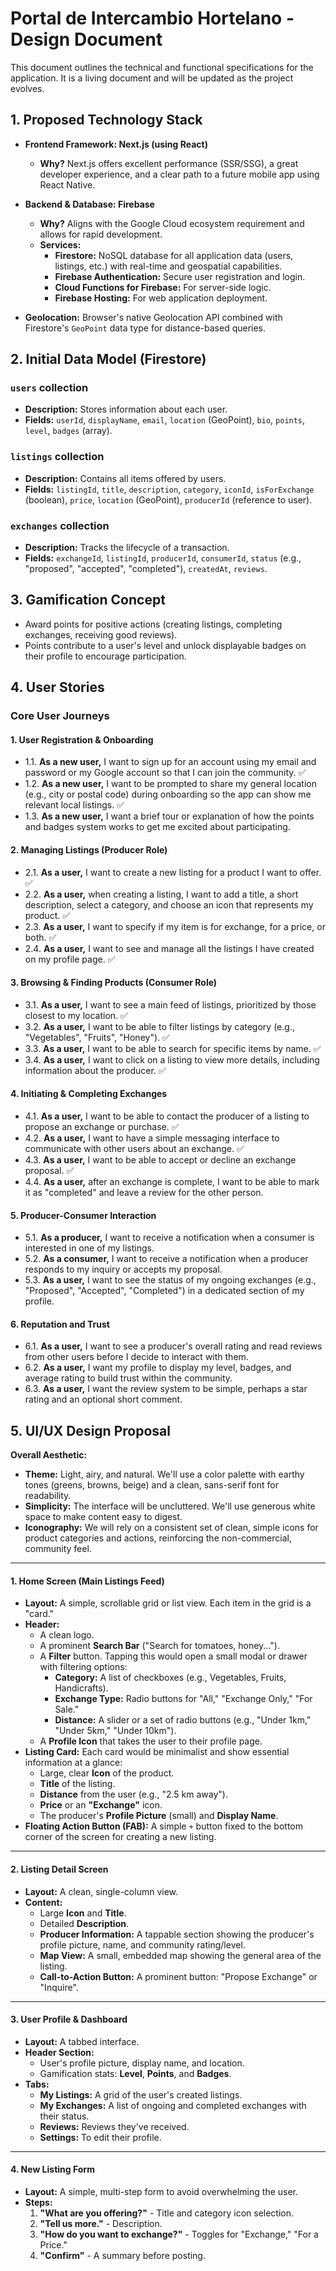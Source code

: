# Portal de Intercambio Hortelano - Design Document

This document outlines the technical and functional specifications for the application. It is a living document and will be updated as the project evolves.

## 1. Proposed Technology Stack

*   **Frontend Framework: Next.js (using React)**
    *   **Why?** Next.js offers excellent performance (SSR/SSG), a great developer experience, and a clear path to a future mobile app using React Native.

*   **Backend & Database: Firebase**
    *   **Why?** Aligns with the Google Cloud ecosystem requirement and allows for rapid development.
    *   **Services:**
        *   **Firestore:** NoSQL database for all application data (users, listings, etc.) with real-time and geospatial capabilities.
        *   **Firebase Authentication:** Secure user registration and login.
        *   **Cloud Functions for Firebase:** For server-side logic.
        *   **Firebase Hosting:** For web application deployment.

*   **Geolocation:** Browser's native Geolocation API combined with Firestore's `GeoPoint` data type for distance-based queries.

## 2. Initial Data Model (Firestore)

### `users` collection
*   **Description:** Stores information about each user.
*   **Fields:** `userId`, `displayName`, `email`, `location` (GeoPoint), `bio`, `points`, `level`, `badges` (array).

### `listings` collection
*   **Description:** Contains all items offered by users.
*   **Fields:** `listingId`, `title`, `description`, `category`, `iconId`, `isForExchange` (boolean), `price`, `location` (GeoPoint), `producerId` (reference to user).

### `exchanges` collection
*   **Description:** Tracks the lifecycle of a transaction.
*   **Fields:** `exchangeId`, `listingId`, `producerId`, `consumerId`, `status` (e.g., "proposed", "accepted", "completed"), `createdAt`, `reviews`.

## 3. Gamification Concept

*   Award points for positive actions (creating listings, completing exchanges, receiving good reviews).
*   Points contribute to a user's level and unlock displayable badges on their profile to encourage participation.

## 4. User Stories

### Core User Journeys

#### 1. User Registration & Onboarding
*   1.1. **As a new user,** I want to sign up for an account using my email and password or my Google account so that I can join the community. ✅
*   1.2. **As a new user,** I want to be prompted to share my general location (e.g., city or postal code) during onboarding so the app can show me relevant local listings. ✅
*   1.3. **As a new user,** I want a brief tour or explanation of how the points and badges system works to get me excited about participating.

#### 2. Managing Listings (Producer Role)
*   2.1. **As a user,** I want to create a new listing for a product I want to offer. ✅
*   2.2. **As a user,** when creating a listing, I want to add a title, a short description, select a category, and choose an icon that represents my product. ✅
*   2.3. **As a user,** I want to specify if my item is for exchange, for a price, or both. ✅
*   2.4. **As a user,** I want to see and manage all the listings I have created on my profile page. ✅

#### 3. Browsing & Finding Products (Consumer Role)
*   3.1. **As a user,** I want to see a main feed of listings, prioritized by those closest to my location. ✅
*   3.2. **As a user,** I want to be able to filter listings by category (e.g., "Vegetables", "Fruits", "Honey"). ✅
*   3.3. **As a user,** I want to be able to search for specific items by name. ✅
*   3.4. **As a user,** I want to click on a listing to view more details, including information about the producer. ✅

#### 4. Initiating & Completing Exchanges
*   4.1. **As a user,** I want to be able to contact the producer of a listing to propose an exchange or purchase. ✅
*   4.2. **As a user,** I want to have a simple messaging interface to communicate with other users about an exchange. ✅
*   4.3. **As a user,** I want to be able to accept or decline an exchange proposal. ✅
*   4.4. **As a user,** after an exchange is complete, I want to be able to mark it as "completed" and leave a review for the other person.

#### 5. Producer-Consumer Interaction
*   5.1. **As a producer,** I want to receive a notification when a consumer is interested in one of my listings.
*   5.2. **As a consumer,** I want to receive a notification when a producer responds to my inquiry or accepts my proposal.
*   5.3. **As a user,** I want to see the status of my ongoing exchanges (e.g., "Proposed", "Accepted", "Completed") in a dedicated section of my profile.

#### 6. Reputation and Trust
*   6.1. **As a user,** I want to see a producer's overall rating and read reviews from other users before I decide to interact with them.
*   6.2. **As a user,** I want my profile to display my level, badges, and average rating to build trust within the community.
*   6.3. **As a user,** I want the review system to be simple, perhaps a star rating and an optional short comment.

## 5. UI/UX Design Proposal

**Overall Aesthetic:**
*   **Theme:** Light, airy, and natural. We'll use a color palette with earthy tones (greens, browns, beige) and a clean, sans-serif font for readability.
*   **Simplicity:** The interface will be uncluttered. We'll use generous white space to make content easy to digest.
*   **Iconography:** We will rely on a consistent set of clean, simple icons for product categories and actions, reinforcing the non-commercial, community feel.

---

#### 1. Home Screen (Main Listings Feed)

*   **Layout:** A simple, scrollable grid or list view. Each item in the grid is a "card."
*   **Header:**
    *   A clean logo.
    *   A prominent **Search Bar** ("Search for tomatoes, honey...").
    *   A **Filter** button. Tapping this would open a small modal or drawer with filtering options:
        *   **Category:** A list of checkboxes (e.g., Vegetables, Fruits, Handicrafts).
        *   **Exchange Type:** Radio buttons for "All," "Exchange Only," "For Sale."
        *   **Distance:** A slider or a set of radio buttons (e.g., "Under 1km," "Under 5km," "Under 10km").
    *   A **Profile Icon** that takes the user to their profile page.
*   **Listing Card:** Each card would be minimalist and show essential information at a glance:
    *   Large, clear **Icon** of the product.
    *   **Title** of the listing.
    *   **Distance** from the user (e.g., "2.5 km away").
    *   **Price** or an **"Exchange"** icon.
    *   The producer's **Profile Picture** (small) and **Display Name**.
*   **Floating Action Button (FAB):** A simple `+` button fixed to the bottom corner of the screen for creating a new listing.

---

#### 2. Listing Detail Screen

*   **Layout:** A clean, single-column view.
*   **Content:**
    *   Large **Icon** and **Title**.
    *   Detailed **Description**.
    *   **Producer Information:** A tappable section showing the producer's profile picture, name, and community rating/level.
    *   **Map View:** A small, embedded map showing the general area of the listing.
    *   **Call-to-Action Button:** A prominent button: "Propose Exchange" or "Inquire".

---

#### 3. User Profile & Dashboard

*   **Layout:** A tabbed interface.
*   **Header Section:**
    *   User's profile picture, display name, and location.
    *   Gamification stats: **Level**, **Points**, and **Badges**.
*   **Tabs:**
    *   **My Listings:** A grid of the user's created listings.
    *   **My Exchanges:** A list of ongoing and completed exchanges with their status.
    *   **Reviews:** Reviews they've received.
    *   **Settings:** To edit their profile.

---

#### 4. New Listing Form

*   **Layout:** A simple, multi-step form to avoid overwhelming the user.
*   **Steps:**
    1.  **"What are you offering?"** - Title and category icon selection.
    2.  **"Tell us more."** - Description.
    3.  **"How do you want to exchange?"** - Toggles for "Exchange," "For a Price."
    4.  **"Confirm"** - A summary before posting.
